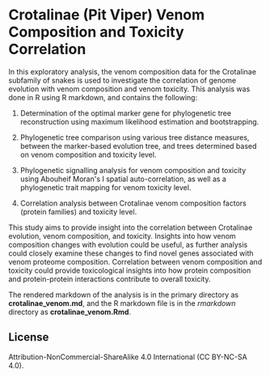 # Crotalinae (Pit Viper) Venom Composition and Toxicity Correlation
In this exploratory analysis, the venom composition data for the Crotalinae subfamily of snakes is used to investigate the correlation of genome evolution with venom composition and venom toxicity. This analysis was done in R using R markdown, and contains the following:
  
1. Determination of the optimal marker gene for phylogenetic tree
reconstruction using maximum likelihood estimation and bootstrapping.
      
2. Phylogenetic tree comparison using various tree distance measures, between
the marker-based evolution tree, and trees determined based on venom composition
and toxicity level.
      
3. Phylogenetic signalling analysis for venom composition and toxicity using Abouheif
Moran's I spatial auto-correlation, as well as a phylogenetic trait mapping for venom
toxicity level.
      
4. Correlation analysis between Crotalinae venom composition factors (protein families)
and toxicity level.

This study aims to provide insight into the correlation between Crotalinae evolution, venom composition, and toxicity. Insights into how venom composition changes with evolution could be useful, as further analysis could closely examine these changes to find novel genes associated with venom proteome composition. Correlation between venom composition and toxicity could provide toxicological insights into how protein composition and protein-protein interactions contribute to overall toxicity. 

The rendered markdown of the analysis is in the primary directory as **crotalinae_venom.md**, and the R markdown file is in the *rmarkdown* directory as **crotalinae_venom.Rmd**. 

## License
Attribution-NonCommercial-ShareAlike 4.0 International (CC BY-NC-SA 4.0).
